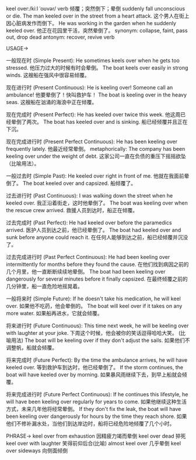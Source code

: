 keel over:/kiːl ˈoʊvər/
verb
倾覆；突然倒下；晕倒
suddenly fall unconscious or die.
The man keeled over in the street from a heart attack.  这个男人在街上因心脏病发作而倒下。
He was working in the garden when he suddenly keeled over. 他正在花园里干活，突然晕倒了。
synonym: collapse, faint, pass out, drop dead
antonym: recover, revive
verb

USAGE->

一般现在时 (Simple Present):
He sometimes keels over when he gets too stressed. 他压力过大的时候有时会晕倒。
The boat keels over easily in strong winds.  这艘船在强风中很容易倾覆。


现在进行时 (Present Continuous):
He is keeling over! Someone call an ambulance! 他要晕倒了！快叫救护车！
The boat is keeling over in the heavy seas. 这艘船在汹涌的海浪中正在倾覆。


现在完成时 (Present Perfect):
He has keeled over twice this week. 他这周已经晕倒了两次。
The boat has keeled over and is sinking. 船已经倾覆并且正在下沉。


现在完成进行时 (Present Perfect Continuous):
He has been keeling over frequently lately. 他最近经常晕倒。
 metaphorically: The company has been keeling over under the weight of debt.  这家公司一直在负债的重压下摇摇欲坠（比喻用法）。


一般过去时 (Simple Past):
He keeled over right in front of me. 他就在我面前晕倒了。
The boat keeled over and capsized. 船倾覆了。


过去进行时 (Past Continuous):
I was walking down the street when he keeled over. 我正沿着街走，这时他晕倒了。
The boat was keeling over when the rescue crew arrived.  救援人员到达时，船正在倾覆。


过去完成时 (Past Perfect):
He had keeled over before the paramedics arrived.  医护人员到达之前，他已经晕倒了。
The boat had keeled over and sunk before anyone could reach it. 在任何人能够到达之前，船已经倾覆并沉没了。


过去完成进行时 (Past Perfect Continuous):
He had been keeling over intermittently for months before they found the cause.  在他们找到病因之前的几个月里，他一直断断续续地晕倒。
The boat had been keeling over dangerously for several minutes before it finally capsized.  在最终倾覆之前的几分钟里，船一直危险地摇晃着。


一般将来时 (Simple Future):
If he doesn't take his medication, he will keel over. 如果他不吃药，他会晕倒的。
The boat will keel over if it takes on any more water. 如果船再进水，它就会倾覆。


将来进行时 (Future Continuous):
This time next week, he will be keeling over with laughter at your joke.  下周这个时候，他会被你的笑话逗得哈哈大笑。 (比喻用法)
The boat will be keeling over if they don't adjust the sails. 如果他们不调整帆，船就会倾覆。


将来完成时 (Future Perfect):
By the time the ambulance arrives, he will have keeled over.  等到救护车到达时，他已经晕倒了。
If the storm continues, the boat will have keeled over by morning. 如果暴风雨继续下去，到早上船就会倾覆。


将来完成进行时 (Future Perfect Continuous):
If he continues this lifestyle, he will have been keeling over regularly for years to come. 如果他继续这种生活方式，未来几年他将经常晕倒。
If they don't fix the leak, the boat will have been keeling over dangerously for hours by the time they reach shore.  如果他们不修补漏水处，当他们到达岸边时，船将已经危险地倾覆了几个小时。



PHRASE->
keel over from exhaustion  因精疲力竭而晕倒
keel over dead  猝死
keel over with laughter  笑得前仰后合(比喻)
almost keel over  几乎晕倒
keel over sideways  向侧面倾倒
